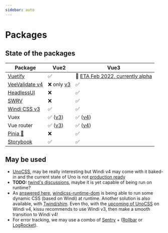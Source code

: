 ```yaml
---
sidebar: auto
---
```


# Packages

## State of the packages

| Package                                                              | Vue2         | Vue3                          |
| -------------------------------------------------------------------- | ------------ | ----------------------------- |
| [Vuetify](https://vuetifyjs.com/en/) | ✅            |  🚧 [ETA Feb 2022, currently alpha](https://vuetifyjs.com/en/introduction/roadmap/#v3-0-titan) |
| [VeeValidate v4](https://vee-validate.logaretm.com/v4/)                                                                  | ❌ only [v3](https://vee-validate.logaretm.com/v3)     | ✅ |
| [HeadlessUI](https://headlessui.dev/)                                                        | ❌            | ✅                             |
| [SWRV](https://github.com/Kong/swrv)                                                       | ❌    | ✅                       |
| [Windi CSS v3](https://windicss.org/)                                                       | ✅    | ✅                       |
| Vuex                                                       | ✅ ([v3](https://vuex.vuejs.org/))    | ✅ ([v4](https://next.vuex.vuejs.org/))                      |
| Vue router                                                       | ✅ ([v3](https://router.vuejs.org/installation.html))    | ✅ ([v4](https://next.router.vuejs.org/))                      |
| [Pinia 🍍](https://pinia.esm.dev/)                                                       | ❌    | ✅                      |
| [Storybook](https://github.com/storybookjs/storybook/)                                                       | ✅    | ✅                      |

## May be used

- [UnoCSS](https://github.com/antfu/unocss), may be really interesting but Windi v4 may come with it baked-in and the current state of Uno is not [production ready](https://twitter.com/kissu_io/status/1457447519114481671)
- **TODO:** [twind's discussions](https://github.com/tw-in-js/twind/discussions?discussions_q=runtime), maybe it is yet capable of being run on runtime?
- As [answered here](https://github.com/antfu/unocss/discussions/80), [windicss-runtime-dom](https://github.com/antfu/windicss-runtime-dom) is being able to run some dynamic CSS (based on Windi) at runtime. Another solution is also available, with [Twind/shim](https://twind.dev/handbook/the-shim.html#frontmatter-title). Even tho, with the [upcoming of UnoCSS](https://antfu.me/posts/reimagine-atomic-css) on Windi v4, kissu recommends to use Windi v3, then make a smooth transition to Windi v4!
- For error tracking, we may use a combo of [Sentry](https://sentry.io) + ([Rollbar](https://rollbar.com/) or [LogRocket](https://logrocket.com/)).
